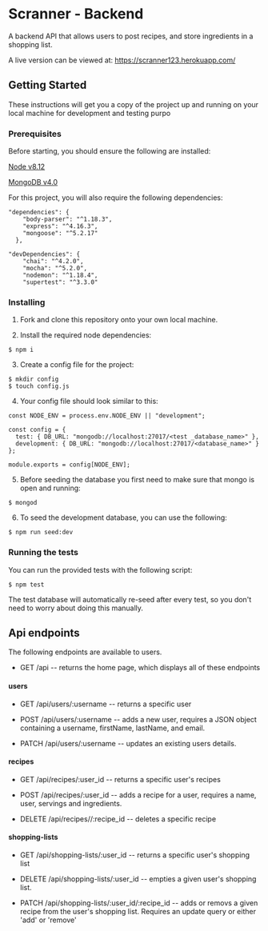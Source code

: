 # Scranner - Backend 

A backend API that allows users to post recipes, and store ingredients in a shopping list.

A live version can be viewed at: https://scranner123.herokuapp.com/

## Getting Started
These instructions will get you a copy of the project up and running on your local machine for development and testing purpo

### Prerequisites
Before starting, you should ensure the following are installed:

[Node v8.12](https://nodejs.org/en/)

[MongoDB v4.0](https://www.mongodb.com/)

For this project, you will also require the following dependencies:

```
"dependencies": {
    "body-parser": "^1.18.3",
    "express": "^4.16.3",
    "mongoose": "^5.2.17"
  },

"devDependencies": {
    "chai": "^4.2.0",
    "mocha": "^5.2.0",
    "nodemon": "^1.18.4",
    "supertest": "^3.3.0"
```
### Installing
1. Fork and clone this repository onto your own local machine.

2. Install the required node dependencies:
```
$ npm i
```

3. Create a config file for the project:
```
$ mkdir config
$ touch config.js
```

4. Your config file should look similar to this:
```
const NODE_ENV = process.env.NODE_ENV || "development";

const config = {
  test: { DB_URL: "mongodb://localhost:27017/<test _database_name>" },
  development: { DB_URL: "mongodb://localhost:27017/<database_name>" }
};

module.exports = config[NODE_ENV];
```
5. Before seeding the database you first need to make sure that mongo is open and running:
```
$ mongod
```
6. To seed the development database, you can use the following:
```
$ npm run seed:dev
```
### Running the tests
You can run the provided tests with the following script:
```
$ npm test
```
The test database will automatically re-seed after every test, so you don't need to worry about doing this manually.

## Api endpoints

The following endpoints are available to users.

* GET /api -- returns the home page, which displays all of these endpoints

#### users
* GET /api/users/:username -- returns a specific user

* POST /api/users/:username -- adds a new user, requires a JSON object containing a username, firstName, lastName, and email.

* PATCH /api/users/:username -- updates an existing users details.

#### recipes
* GET /api/recipes/:user_id -- returns a specific user's recipes

* POST /api/recipes/:user_id -- adds a recipe for a user, requires a name, user, servings and ingredients.

* DELETE /api/recipes//:recipe_id -- deletes a specific recipe

#### shopping-lists
* GET /api/shopping-lists/:user_id -- returns a specific user's shopping list

* DELETE /api/shopping-lists/:user_id -- empties a given user's shopping list.

* PATCH /api/shopping-lists/:user_id/:recipe_id -- adds or removs a given recipe from the user's shopping list. Requires an update query or either 'add' or 'remove'